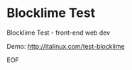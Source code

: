 # Blocklime Test
Blocklime Test - front-end web dev

Demo: <a href="http://italinux.com/test-blocklime" target="_blank">http://italinux.com/test-blocklime</a>

EOF
